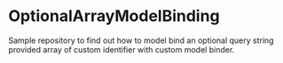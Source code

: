 # OptionalArrayModelBinding

Sample repository to find out how to model bind an optional query string provided array of custom identifier with custom model binder.
